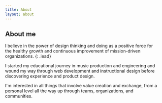 ```yaml
---
title: About
layout: about
---
```


## About me
I believe in the power of design thinking and doing as a positive force for the healthy growth and continuous improvement of mission-driven organizations.
{: .lead}

I started my educational journey in music production and engineering and wound my way through web development and instructional design before discovering experience and product design.

I'm interested in all things that involve value creation and exchange, from a personal level all the way up through teams, organizations, and communities.
